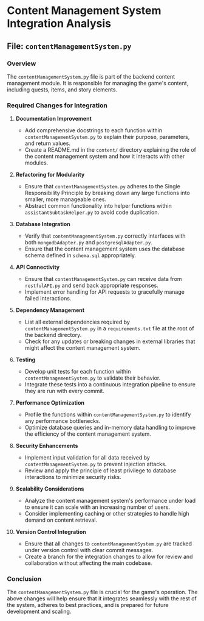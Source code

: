 # Content Management System Integration Analysis

## File: `contentManagementSystem.py`

### Overview
The `contentManagementSystem.py` file is part of the backend content management module. It is responsible for managing the game's content, including quests, items, and story elements.

### Required Changes for Integration

1. **Documentation Improvement**
   - Add comprehensive docstrings to each function within `contentManagementSystem.py` to explain their purpose, parameters, and return values.
   - Create a README.md in the `content/` directory explaining the role of the content management system and how it interacts with other modules.

2. **Refactoring for Modularity**
   - Ensure that `contentManagementSystem.py` adheres to the Single Responsibility Principle by breaking down any large functions into smaller, more manageable ones.
   - Abstract common functionality into helper functions within `assistantSubtaskHelper.py` to avoid code duplication.

3. **Database Integration**
   - Verify that `contentManagementSystem.py` correctly interfaces with both `mongodbAdapter.py` and `postgresqlAdapter.py`.
   - Ensure that the content management system uses the database schema defined in `schema.sql` appropriately.

4. **API Connectivity**
   - Ensure that `contentManagementSystem.py` can receive data from `restfulAPI.py` and send back appropriate responses.
   - Implement error handling for API requests to gracefully manage failed interactions.

5. **Dependency Management**
   - List all external dependencies required by `contentManagementSystem.py` in a `requirements.txt` file at the root of the backend directory.
   - Check for any updates or breaking changes in external libraries that might affect the content management system.

6. **Testing**
   - Develop unit tests for each function within `contentManagementSystem.py` to validate their behavior.
   - Integrate these tests into a continuous integration pipeline to ensure they are run with every commit.

7. **Performance Optimization**
   - Profile the functions within `contentManagementSystem.py` to identify any performance bottlenecks.
   - Optimize database queries and in-memory data handling to improve the efficiency of the content management system.

8. **Security Enhancements**
   - Implement input validation for all data received by `contentManagementSystem.py` to prevent injection attacks.
   - Review and apply the principle of least privilege to database interactions to minimize security risks.

9. **Scalability Considerations**
   - Analyze the content management system's performance under load to ensure it can scale with an increasing number of users.
   - Consider implementing caching or other strategies to handle high demand on content retrieval.

10. **Version Control Integration**
    - Ensure that all changes to `contentManagementSystem.py` are tracked under version control with clear commit messages.
    - Create a branch for the integration changes to allow for review and collaboration without affecting the main codebase.

### Conclusion
The `contentManagementSystem.py` file is crucial for the game's operation. The above changes will help ensure that it integrates seamlessly with the rest of the system, adheres to best practices, and is prepared for future development and scaling.
